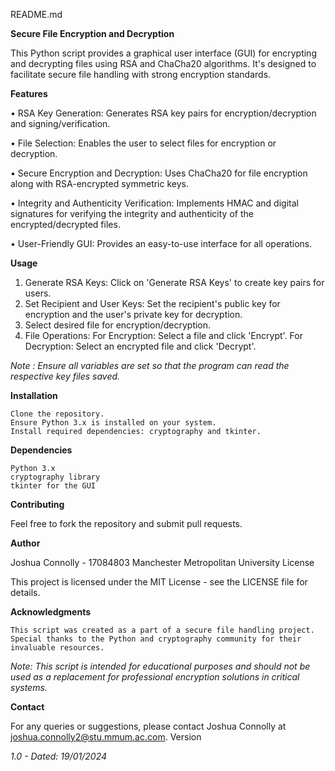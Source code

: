 README.md

**Secure File Encryption and Decryption**

This Python script provides a graphical user interface (GUI) for encrypting and decrypting files using RSA and ChaCha20 algorithms. It's designed to facilitate secure file handling with strong encryption standards.

**Features**

• RSA Key Generation: Generates RSA key pairs for encryption/decryption and signing/verification.

• File Selection: Enables the user to select files for encryption or decryption.

• Secure Encryption and Decryption: Uses ChaCha20 for file encryption along with RSA-encrypted symmetric keys.

• Integrity and Authenticity Verification: Implements HMAC and digital signatures for verifying the integrity and authenticity of the encrypted/decrypted files.

• User-Friendly GUI: Provides an easy-to-use interface for all operations.

**Usage**

1. Generate RSA Keys: Click on 'Generate RSA Keys' to create key pairs for users.
2. Set Recipient and User Keys: Set the recipient's public key for encryption and the user's private key for decryption.
3. Select desired file for encryption/decryption.
4. File Operations:
     For Encryption: Select a file and click 'Encrypt'.
     For Decryption: Select an encrypted file and click 'Decrypt'.

_Note : Ensure all variables are set so that the program can read the respective key files saved._

**Installation**

    Clone the repository.
    Ensure Python 3.x is installed on your system.
    Install required dependencies: cryptography and tkinter.

**Dependencies**

    Python 3.x
    cryptography library
    tkinter for the GUI

**Contributing**

Feel free to fork the repository and submit pull requests.

**Author**

Joshua Connolly - 17084803
Manchester Metropolitan University
License

This project is licensed under the MIT License - see the LICENSE file for details.

**Acknowledgments**

    This script was created as a part of a secure file handling project.
    Special thanks to the Python and cryptography community for their invaluable resources.

_Note: This script is intended for educational purposes and should not be used as a replacement for professional encryption solutions in critical systems._

**Contact**

For any queries or suggestions, please contact Joshua Connolly at joshua.connolly2@stu.mmum.ac.com.
Version

_1.0 - Dated: 19/01/2024_
